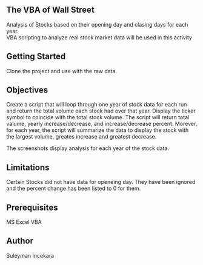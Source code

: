## The VBA of Wall Street
Analysis of Stocks based on their opening day and clasing days for each year.  
VBA scripting to analyze real stock market data will be used in this activity

## Getting Started
Clone the project and use with the raw data.

## Objectives
Create a script that will loop through one year of stock data for each run and return the total 
volume each stock had over that year. Display the ticker symbol to coincide with the total stock volume.  The script will return 
total valume, yearly increase/decrease, and increase/decrease percent. Morever, for each year, the script will summarize 
the data to display the stock with the largest volume, greates increase and greatest decrease.

The screenshots display analysis for each year of the stock data.

## Limitations
Certain Stocks did not have data for openeing day. They have been ignored and the percent change has been listed to 0 for them.

## Prerequisites
MS Excel VBA

## Author
Suleyman Incekara
